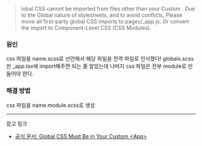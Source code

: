 > lobal CSS cannot be imported from files other than your Custom <App>. Due to the Global nature of stylesheets, and to avoid conflicts, Please move all first-party global CSS imports to pages/_app.js. Or convert the import to Component-Level CSS (CSS Modules).
> 
  
### 원인
css 파일을 name.scss로 선언해서 해당 파일을 전역 파일로 인식했다! globals.scss만 _app.tsx에 import해주면 되는 줄 알았는데 나머지 css 파일은 전부 module로 만들어야 한다.
  
### 해결 방법
  css 파일을 name.module.scss로 생성
  
  --- 
  
참고 링크
- [공식 문서: Global CSS Must Be in Your Custom \<App>](https://nextjs.org/docs/messages/css-global)
